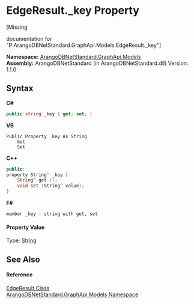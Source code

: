 # EdgeResult._key Property 
 

\[Missing <summary> documentation for "P:ArangoDBNetStandard.GraphApi.Models.EdgeResult._key"\]

**Namespace:**&nbsp;<a href="6fb2338d-d8f7-f9c1-2056-1702fe9bf954">ArangoDBNetStandard.GraphApi.Models</a><br />**Assembly:**&nbsp;ArangoDBNetStandard (in ArangoDBNetStandard.dll) Version: 1.1.0

## Syntax

**C#**<br />
``` C#
public string _key { get; set; }
```

**VB**<br />
``` VB
Public Property _key As String
	Get
	Set
```

**C++**<br />
``` C++
public:
property String^ _key {
	String^ get ();
	void set (String^ value);
}
```

**F#**<br />
``` F#
member _key : string with get, set

```


#### Property Value
Type: <a href="https://docs.microsoft.com/dotnet/api/system.string" target="_blank" rel="noopener noreferrer">String</a>

## See Also


#### Reference
<a href="96134a70-71e7-e9b3-d4f9-b6909a8331e5">EdgeResult Class</a><br /><a href="6fb2338d-d8f7-f9c1-2056-1702fe9bf954">ArangoDBNetStandard.GraphApi.Models Namespace</a><br />